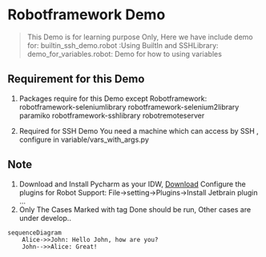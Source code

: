 # Robotframework Demo
> This Demo is for learning purpose Only, Here we have include demo for:
  builtin_ssh_demo.robot :Using BuiltIn and SSHLibrary:
  demo_for_variables.robot: Demo for how to using variables

## Requirement for this Demo

1. Packages require for this Demo except Robotframework:
    robotframework-seleniumlibrary
    robotframework-selenium2library
    paramiko
    robotframework-sshlibrary
    robotremoteserver

2. Required for SSH Demo
    You need a machine which can access by SSH , configure in
    variable/vars_with_args.py


## Note
1. Download and Install Pycharm as your IDW, [Download](https://www.jetbrains.com/pycharm/download/#section=windows)
    Configure the plugins for Robot Support: File->setting->Plugins->Install Jetbrain plugin …
2. Only The Cases Marked with tag Done should be run, Other cases are under develop..


```
sequenceDiagram
    Alice->>John: Hello John, how are you?
    John-->>Alice: Great!
```



